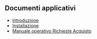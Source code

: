 ## Documenti applicativi
- [Introduzione](Sorgenti/MB/DOC/V5RIDA_01)
- [Installazione](Sorgenti/MB/DOC/V5RIDA_02)
- [Manuale operativo Richieste Acquisto](Sorgenti/MB/DOC/V5RIDA_04)
